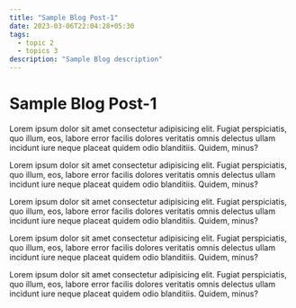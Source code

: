 ```yaml
---
title: "Sample Blog Post-1"
date: 2023-03-06T22:04:28+05:30
tags:
  - topic 2
  - topics 3
description: "Sample Blog description"
---
```

# Sample Blog Post-1

Lorem ipsum dolor sit amet consectetur adipisicing elit. Fugiat perspiciatis, quo illum, eos, labore error facilis dolores veritatis omnis delectus ullam incidunt iure neque placeat quidem odio blanditiis. Quidem, minus?

Lorem ipsum dolor sit amet consectetur adipisicing elit. Fugiat perspiciatis, quo illum, eos, labore error facilis dolores veritatis omnis delectus ullam incidunt iure neque placeat quidem odio blanditiis. Quidem, minus?

Lorem ipsum dolor sit amet consectetur adipisicing elit. Fugiat perspiciatis, quo illum, eos, labore error facilis dolores veritatis omnis delectus ullam incidunt iure neque placeat quidem odio blanditiis. Quidem, minus?

Lorem ipsum dolor sit amet consectetur adipisicing elit. Fugiat perspiciatis, quo illum, eos, labore error facilis dolores veritatis omnis delectus ullam incidunt iure neque placeat quidem odio blanditiis. Quidem, minus?

Lorem ipsum dolor sit amet consectetur adipisicing elit. Fugiat perspiciatis, quo illum, eos, labore error facilis dolores veritatis omnis delectus ullam incidunt iure neque placeat quidem odio blanditiis. Quidem, minus?
